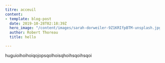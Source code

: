 ```yaml
---
titre: acceuil
content:
- template: blog-post
  date: 2019-10-28T02:18:39Z
  hero_image: "/content/images/sarah-dorweiler-9Z1KRIfpBTM-unsplash.jpg"
  author: Robert Thoreau
  title: hello

---
```

huguioihoihoiqojopsqolhoisqhoihsqoihsqoi